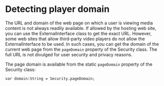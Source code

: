# Detecting player domain

The URL and domain of the web page on which a user is viewing media content is
not always readily available. If allowed by the hosting web site, you can use
the ExternalInterface class to get the exact URL. However, some web sites that
allow third-party video players do not allow the ExternalInterface to be used.
In such cases, you can get the domain of the current web page from the
`pageDomain` property of the Security class. The full URL is not divulged for
user security and privacy reasons.

The page domain is available from the static `pageDomain` property of the
Security class:

```
var domain:String = Security.pageDomain;
```
